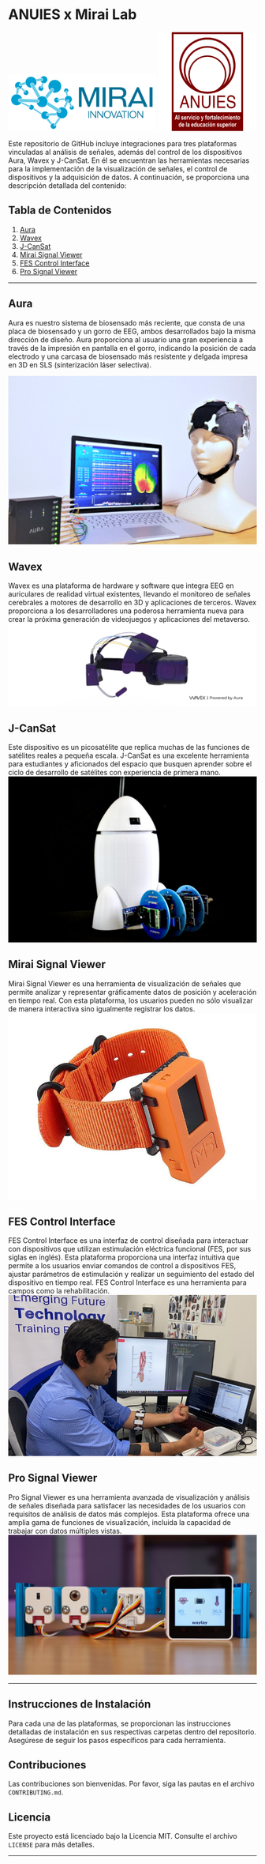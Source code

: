 # ANUIES x Mirai Lab
<p align="center">
  <img src="https://github.com/edgarhernandez94/ANUIES/blob/main/Assets/Mirai.png" alt="Imagen 1" width="300"/>
  <img src="https://github.com/edgarhernandez94/ANUIES/blob/main/Assets/Anuies.png" alt="Imagen 2" width="200"/>
</p>

Este repositorio de GitHub incluye integraciones para tres plataformas vinculadas al análisis de señales, además del control de los dispositivos Aura, Wavex y J-CanSat. En él se encuentran las herramientas necesarias para la implementación de la visualización de señales, el control de dispositivos y la adquisición de datos. A continuación, se proporciona una descripción detallada del contenido:

## Tabla de Contenidos
1. [Aura](#aura)
2. [Wavex](#wavex)
3. [J-CanSat](#j-cansat)
4. [Mirai Signal Viewer](#mirai-signal-viewer)
5. [FES Control Interface](#fes-control-interface)
6. [Pro Signal Viewer](#pro-signal-viewer)

---

## Aura
Aura es nuestro sistema de biosensado más reciente, que consta de una placa de biosensado y un gorro de EEG, ambos desarrollados bajo la misma dirección de diseño. Aura proporciona al usuario una gran experiencia a través de la impresión en pantalla en el gorro, indicando la posición de cada electrodo y una carcasa de biosensado más resistente y delgada impresa en 3D en SLS (sinterización láser selectiva).

![Aura](https://github.com/edgarhernandez94/ANUIES/blob/main/Assets/AURA.png)


## Wavex
Wavex es una plataforma de hardware y software que integra EEG en auriculares de realidad virtual existentes, llevando el monitoreo de señales cerebrales a motores de desarrollo en 3D y aplicaciones de terceros. Wavex proporciona a los desarrolladores una poderosa herramienta nueva para crear la próxima generación de videojuegos y aplicaciones del metaverso.
![Wavex](https://github.com/edgarhernandez94/ANUIES/blob/main/Assets/Wavex.jpg)

## J-CanSat
Este dispositivo es un picosatélite que replica muchas de las funciones de satélites reales a pequeña escala. J-CanSat es una excelente herramienta para estudiantes y aficionados del espacio que busquen aprender sobre el ciclo de desarrollo de satélites con experiencia de primera mano.
![J-CanSat](https://github.com/edgarhernandez94/ANUIES/blob/main/Assets/Cansat.jpg)

## Mirai Signal Viewer
Mirai Signal Viewer es una herramienta de visualización de señales que permite analizar y representar gráficamente datos de posición y aceleración en tiempo real. Con esta plataforma, los usuarios pueden no sólo visualizar de manera interactiva sino igualmente registrar los datos.
![Mirai Signal Viewer](https://github.com/edgarhernandez94/ANUIES/blob/main/Assets/Signal.jpg)

## FES Control Interface
FES Control Interface es una interfaz de control diseñada para interactuar con dispositivos que utilizan estimulación eléctrica funcional (FES, por sus siglas en inglés). Esta plataforma proporciona una interfaz intuitiva que permite a los usuarios enviar comandos de control a dispositivos FES, ajustar parámetros de estimulación y realizar un seguimiento del estado del dispositivo en tiempo real. FES Control Interface es una herramienta para campos como la rehabilitación.
![FES Control Interface](https://github.com/edgarhernandez94/ANUIES/blob/main/Assets/FES.png)

## Pro Signal Viewer
Pro Signal Viewer es una herramienta avanzada de visualización y análisis de señales diseñada para satisfacer las necesidades de los usuarios con requisitos de análisis de datos más complejos. Esta plataforma ofrece una amplia gama de funciones de visualización, incluida la capacidad de trabajar con datos múltiples vistas.
![Pro Signal Viewer](https://github.com/edgarhernandez94/ANUIES/blob/main/Assets/health.jpg)

---

## Instrucciones de Instalación
Para cada una de las plataformas, se proporcionan las instrucciones detalladas de instalación en sus respectivas carpetas dentro del repositorio. Asegúrese de seguir los pasos específicos para cada herramienta.

## Contribuciones
Las contribuciones son bienvenidas. Por favor, siga las pautas en el archivo `CONTRIBUTING.md`.

## Licencia
Este proyecto está licenciado bajo la Licencia MIT. Consulte el archivo `LICENSE` para más detalles.

---
